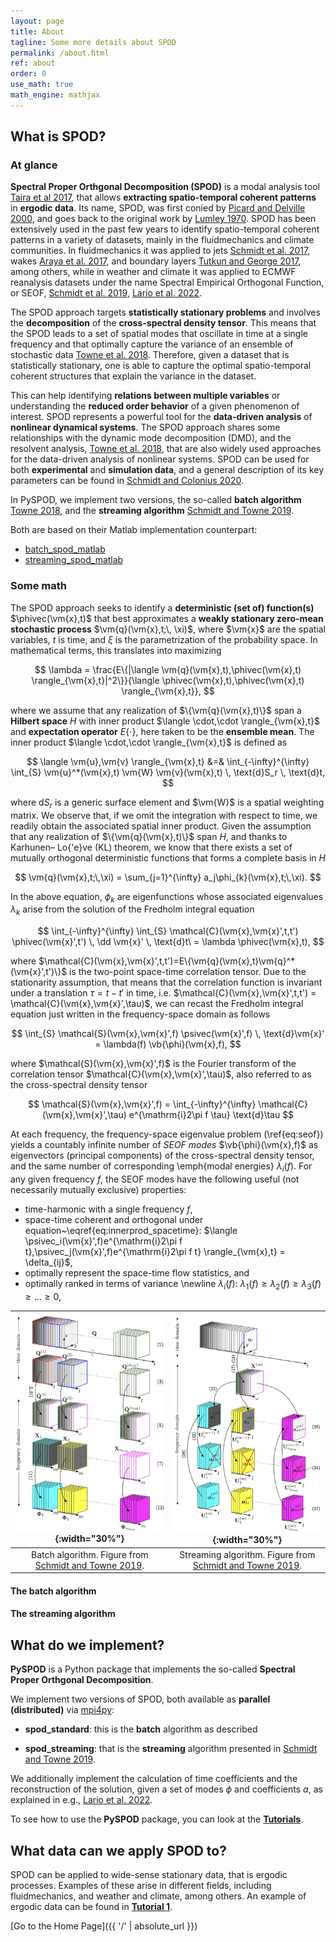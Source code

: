 ```yaml
---
layout: page
title: About
tagline: Some more details about SPOD
permalink: /about.html
ref: about
order: 0
use_math: true
math_engine: mathjax
---
```


## What is SPOD?

### At glance

**Spectral Proper Orthgonal Decomposition (SPOD)** is a modal analysis
tool [Taira et al 2017](https://doi.org/10.2514/1.J056060), that allows
**extracting spatio-temporal coherent patterns** in **ergodic data**.
Its name, SPOD, was first conied by
[Picard and Delville 2000](https://www.sciencedirect.com/science/article/abs/pii/S0142727X00000217),
and goes back to the original work by
[Lumley 1970](https://www.elsevier.com/books/stochastic-tools-in-turbulence/lumey/978-0-12-395772-6?aaref=https%3A%2F%2Fwww.google.com).
SPOD has been extensively used in the past few years to identify spatio-temporal
coherent patterns in a variety of datasets, mainly in the fluidmechanics
and climate communities. In fluidmechanics it was applied to jets
[Schmidt et al. 2017](https://doi.org/10.1017/jfm.2017.407),
wakes [Araya et al. 2017](https://doi.org/10.1017/jfm.2016.862), and boundary
layers [Tutkun and George 2017](https://aip.scitation.org/doi/10.1063/1.4974746),
among others, while in weather and climate it was applied to ECMWF reanalysis
datasets under the name Spectral Empirical Orthogonal Function, or SEOF,
[Schmidt et al. 2019](https://doi.org/10.1175/MWR-D-18-0337.1),
[Lario et al. 2022](https://www.sciencedirect.com/science/article/pii/S002199912200537X).

The SPOD approach targets **statistically stationary problems** and involves
the **decomposition** of the **cross-spectral density tensor**. This means
that the SPOD leads to a set of spatial modes that oscillate in time at
a single frequency and that optimally capture the variance of an ensemble
of stochastic data [Towne et al. 2018](https://doi.org/10.1017/jfm.2018.283).
Therefore, given a dataset that is statistically stationary, one is able
to capture the optimal spatio-temporal coherent structures that explain
the variance in the dataset.

This can help identifying **relations between multiple variables** or
understanding the **reduced order behavior** of a given phenomenon of
interest. SPOD represents a powerful tool for the **data-driven analysis**
of **nonlinear dynamical systems**. The SPOD approach shares some relationships
with the dynamic mode decomposition (DMD), and the resolvent analysis,
[Towne et al. 2018](https://doi.org/10.1017/jfm.2018.283), that are
also widely used approaches for the data-driven analysis of nonlinear
systems. SPOD can be used for both **experimental** and **simulation data**,
and a general description of its key parameters can be found in
[Schmidt and Colonius 2020](https://doi.org/10.2514/1.J058809).

In PySPOD, we implement two versions, the so-called **batch algorithm**
[Towne 2018](https://doi.org/10.1017/jfm.2018.283),
and the **streaming algorithm**
[Schmidt and Towne 2019](https://doi.org/10.1016/j.cpc.2018.11.009).

Both are based on their Matlab implementation counterpart:
- [batch_spod_matlab](https://github.com/SpectralPOD/spod_matlab)
- [streaming_spod_matlab](https://nl.mathworks.com/matlabcentral/fileexchange/69963-streaming-spectral-proper-orthogonal-decomposition)

### Some math

The SPOD approach seeks to identify a **deterministic (set of) function(s)**
$\phivec(\vm{x},t)$ that best approximates a
**weakly stationary zero-mean stochastic process**
$\vm{q}(\vm{x},t;\, \xi)$, where $\vm{x}$ are the spatial variables,
$t$ is time, and $\xi$ is the parametrization of the probability space.
In mathematical terms, this translates into maximizing

$$
\lambda = \frac{E\{|\langle \vm{q}(\vm{x},t),\phivec(\vm{x},t) \rangle_{\vm{x},t}|^2\}}{\langle \phivec(\vm{x},t),\phivec(\vm{x},t) \rangle_{\vm{x},t}},
$$

where we assume that any realization of $\{\vm{q}(\vm{x},t)\}$ span
a **Hilbert space** $H$ with inner product $\langle \cdot,\cdot \rangle_{\vm{x},t}$
and **expectation operator** $E\{\cdot\}$, here taken to be the **ensemble mean**.
The inner product $\langle \cdot,\cdot \rangle_{\vm{x},t}$ is defined as

$$
\langle \vm{u},\vm{v} \rangle_{\vm{x},t} &=& \int_{-\infty}^{\infty} \int_{S} \vm{u}^*(\vm{x},t) \vm{W} \vm{v}(\vm{x},t) \, \text{d}S_r  \, \text{d}t,
$$

where $\text{d} S_r$ is a generic surface element and $\vm{W}$ is a spatial
weighting matrix. We observe that, if we omit the integration with respect
to time, we readily obtain the associated spatial inner product. Given the
assumption that any realization of $\{\vm{q}(\vm{x},t)\}$ span $H$, and
thanks to Karhunen– Lo{\'e}ve (KL) theorem, we know that there exists a
set of mutually orthogonal deterministic functions that forms a complete
basis in $H$

$$
\vm{q}(\vm{x},t;\,\xi) = \sum_{j=1}^{\infty} a_j\phi_{k}(\vm{x},t;\,\xi).
$$

In the above equation, $\phi_{k}$ are eigenfunctions whose associated
eigenvalues $\lambda_{k}$ arise from the solution of the Fredholm
integral equation

$$
\int_{-\infty}^{\infty} \int_{S} \mathcal{C}(\vm{x},\vm{x}',t,t') \phivec(\vm{x}',t') \, \dd \vm{x}' \, \text{d}t\ = \lambda \phivec(\vm{x},t),
$$

where $\mathcal{C}(\vm{x},\vm{x}',t,t')=E\{\vm{q}(\vm{x},t)\vm{q}^*(\vm{x}',t')\}$
is the two-point space-time correlation tensor.
Due to the stationarity assumption, that means that the correlation function
is invariant under a translation $\tau = t - t'$ in time, i.e.
$\mathcal{C}(\vm{x},\vm{x}',t,t') = \mathcal{C}(\vm{x},\vm{x}',\tau)$,
we can recast the Fredholm integral equation just written in the frequency-space
domain as follows

$$
\int_{S} \mathcal{S}(\vm{x},\vm{x}',f) \psivec(\vm{x}',f) \, \text{d}\vm{x}' = \lambda(f) \vb{\phi}(\vm{x},f),
$$

where $\mathcal{S}(\vm{x},\vm{x}',f)$ is the Fourier transform
of the correlation tensor $\mathcal{C}(\vm{x},\vm{x}',\tau)$,
also referred to as the cross-spectral density tensor

$$
\mathcal{S}(\vm{x},\vm{x}',f) = \int_{-\infty}^{\infty} \mathcal{C}(\vm{x},\vm{x}',\tau) e^{\mathrm{i}2\pi f \tau} \text{d}\tau
$$

At each frequency, the frequency-space eigenvalue problem (\ref{eq:seof})
yields a countably infinite number of _SEOF modes_ $\vb{\phi}(\vm{x},f)$
as eigenvectors (principal components) of the cross-spectral density tensor,
and the same number of corresponding \emph{modal energies} $\lambda_i(f)$.
For any given frequency $f$, the SEOF modes have the following useful
(not necessarily mutually exclusive) properties:

- time-harmonic with a single frequency $f$,
- space-time coherent and orthogonal under equation~\eqref{eq:innerprod_spacetime}:
$\langle \psivec_i(\vm{x}',f)e^{\mathrm{i}2\pi f t},\psivec_j(\vm{x}',f)e^{\mathrm{i}2\pi f t} \rangle_{\vm{x},t} = \delta_{ij}$,
- optimally represent the space-time flow statistics, and
- optimally ranked in terms of variance \newline $\lambda_i(f)$: $\lambda_1(f)\geq\lambda_2(f)\geq\lambda_3(f)\geq\dots\geq0$,


|![](./figures/batch_algorithm.jpg){:width="30%"}|![](./figures/streaming_algorithm.jpg){:width="30%"}
:-------------------------:|:-------------------------:
|Batch algorithm. Figure from [Schmidt and Towne 2019](https://doi.org/10.1016/j.cpc.2018.11.009).|Streaming algorithm. Figure from [Schmidt and Towne 2019](https://doi.org/10.1016/j.cpc.2018.11.009).|

#### The batch algorithm





#### The streaming algorithm

## What do we implement?

**PySPOD** is a Python package that implements the so-called
**Spectral Proper Orthgonal Decomposition**.

We implement two versions of SPOD, both available as **parallel (distributed)**
via [mpi4py](https://github.com/mpi4py/mpi4py):

  - **spod_standard**: this is the **batch** algorithm as described

  - **spod_streaming**: that is the **streaming** algorithm presented
    in [Schmidt and Towne 2019](https://doi.org/10.1016/j.cpc.2018.11.009).



We additionally implement the calculation of time coefficients
and the reconstruction of the solution, given a set of modes
$\phi$ and coefficients _a_, as explained in e.g.,
[Lario et al. 2022](https://www.sciencedirect.com/science/article/pii/S002199912200537X).

To see how to use the **PySPOD** package, you can look at the
[**Tutorials**](./tutorials).

## What data can we apply SPOD to?

SPOD can be applied to wide-sense stationary data, that is ergodic
processes. Examples of these arise in different fields, including
fluidmechanics, and weather and climate, among others. An example
of ergodic data can be found in [**Tutorial 1**](./tutorials/tutorial1).

[Go to the Home Page]({{ '/' | absolute_url }})
